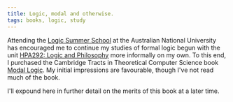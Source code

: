 ```yaml
---
title: Logic, modal and otherwise.
tags: books, logic, study
---
```


Attending the [Logic Summer School][1] at the Australian National University
has encouraged me to continue my studies of formal logic begun with the unit
[HPA292: Logic and Philosophy][2] more informally on my own. To this end,
I purchased the Cambridge Tracts in Theoretical Computer Science book [Modal
Logic][3]. My initial impressions are favourable, though I've not read much of
the book.

I'll expound here in further detail on the merits of this book at a later
time.

[1]: http://lss.rsise.anu.edu.au/
[2]: http://courses.utas.edu.au/UNIT/HPA292.html
[3]: http://www.amazon.com/dp/0521527147
